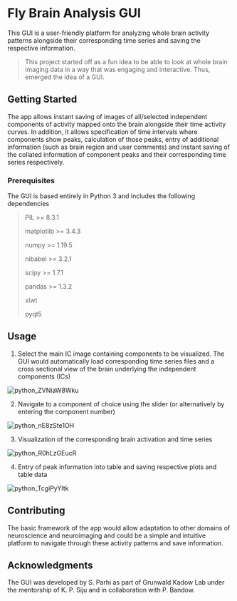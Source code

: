 # Fly Brain Analysis GUI

This GUI is a user-friendly platform for analyzing whole brain activity patterns alongside their corresponding time series and saving the respective information.

> This project started off as a fun idea to be able to look at whole brain imaging data in a way that was engaging and interactive. Thus, emerged the idea of a GUI.


## Getting Started

The app allows instant saving of images of all/selected independent components of activity mapped onto the brain alongside their  time activity curves. In addition, it allows specification of time intervals where components show peaks,
calculation of those peaks, entry of additional information (such as brain region and user comments) and instant saving of the collated information of component peaks and their corresponding time series 
respectively.

### Prerequisites
The GUI is based entirely in Python 3 and includes the following dependencies
> PIL >= 8.3.1
> 
> matplotlib >= 3.4.3
> 
> numpy >= 1.19.5
> 
> nibabel >= 3.2.1
> 
> scipy >= 1.7.1
> 
> pandas >= 1.3.2
> 
> xlwt
> 
> pyqt5
> 

## Usage
1. Select the main IC image containing components to be visualized. The GUI would automatically load corresponding time series files and a cross sectional view of the brain underlying the independent components (ICs)

![python_ZVNiaW8Wku](https://github.com/gklab-git/fly-brain-analysis-app/assets/118174779/93c3b589-8300-4d39-b011-2e19776064a5)

2. Navigate to a component of choice using the slider (or alternatively by entering the component number)

![python_nE8zSte1OH](https://github.com/gklab-git/fly-brain-analysis-app/assets/118174779/26d2020d-55be-48ed-80eb-67e1261287bd)

3. Visualization of the corresponding brain activation and time series

![python_R0hLzGEucR](https://github.com/gklab-git/fly-brain-analysis-app/assets/118174779/9926efcb-9af9-48ee-88c5-0594cd31b22f)

4. Entry of peak information into table and saving respective plots and table data

![python_TcgiPyYItk](https://github.com/gklab-git/fly-brain-analysis-app/assets/118174779/da1e2e6b-cd57-409e-9303-fcb73246c554)


## Contributing

The basic framework of the app would allow adaptation to other domains of neuroscience and neuroimaging and could be a simple and intuitive platform to navigate through these activity patterns and save information.

## Acknowledgments

The GUI was developed by S. Parhi as part of Grunwald Kadow Lab under the mentorship of K. P. Siju and in collaboration with P. Bandow.

